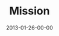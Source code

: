 ---
layout: message
category: message
series: "Saints & Scoundrels"
title: "Mission"
date: 2013-01-26-00-00
message_id: 765
program: "http://s3.amazonaws.com/crossroads-media/documents/01_26-27_13Program_LO.pdf"
description: "Brian Tome talks about the Church as an adventure."
video: "http://s3.amazonaws.com/crossroads-media/messages/video/saintsandscoundrels-04.mp4"
video-duration: "42:28"
yt-video-id: "cTo4hySNkSE"
video-image: "http://s3.amazonaws.com/crossroads-media/images/saintsandscoundrels-04-still.jpg"
sc-permalink-url: "http://soundcloud.com/crdschurch/mission"
audio: "http://s3.amazonaws.com/crossroads-media/messages/audio/saintsandscoundrels-04.mp3"
audio-duration: "42:23"
tag: 
 - program
 - brian-tome
 - mission
 - adventure
explicit: false
---